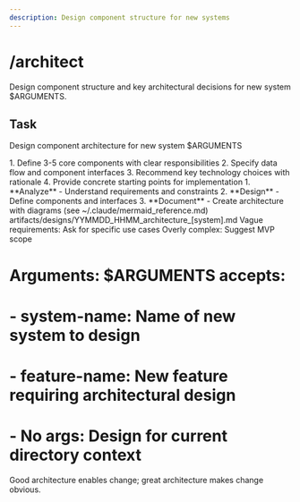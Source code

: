 ```yaml
---
description: Design component structure for new systems
---
```


# /architect

Design component structure and key architectural decisions for new system $ARGUMENTS.

## Task

<task>Design component architecture for new system $ARGUMENTS</task>

<requirements>
1. Define 3-5 core components with clear responsibilities
2. Specify data flow and component interfaces
3. Recommend key technology choices with rationale
4. Provide concrete starting points for implementation
</requirements>

<phases>
1. **Analyze** - Understand requirements and constraints
2. **Design** - Define components and interfaces
3. **Document** - Create architecture with diagrams (see ~/.claude/mermaid_reference.md)
</phases>

<output>
artifacts/designs/YYMMDD_HHMM_architecture_[system].md
</output>

<error-handling>
Vague requirements: Ask for specific use cases
Overly complex: Suggest MVP scope
</error-handling>

# Arguments: $ARGUMENTS accepts:
# - system-name: Name of new system to design
# - feature-name: New feature requiring architectural design
# - No args: Design for current directory context

Good architecture enables change; great architecture makes change obvious.